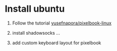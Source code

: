 # Install ubuntu

1. Follow the tutorial [yusefnapora/pixelbook-linux](https://github.com/yusefnapora/pixelbook-linux)

2. install shadowsocks ...

3. add custom keyboard layout for pixelbook
